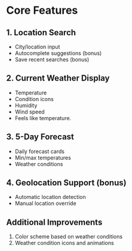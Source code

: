 # Core Features

## 1. Location Search

- City/location input
- Autocomplete suggestions (bonus)
- Save recent searches (bonus)

## 2. Current Weather Display

- Temperature
- Condition icons
- Humidity
- Wind speed
- Feels like temperature.

## 3. 5-Day Forecast

- Daily forecast cards
- Min/max temperatures
- Weather conditions

## 4. Geolocation Support (bonus)

- Automatic location detection
- Manual location override

## Additional Improvements

1. Color scheme based on weather conditions
2. Weather condition icons and animations
